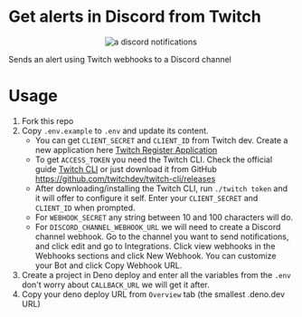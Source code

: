 # Get alerts in Discord from Twitch

<p align="center"><img src="https://user-images.githubusercontent.com/1373867/236632257-0d193211-42d3-4a4a-ac7b-cc5105e1bd6d.png" alt="a discord notifications" /></p>


Sends an alert using Twitch webhooks to a Discord channel

# Usage

1. Fork this repo
2. Copy `.env.example` to `.env` and update its content.
    * You can get `CLIENT_SECRET` and `CLIENT_ID` from Twitch dev.
    Create a new application here [Twitch Register Application ](https://dev.twitch.tv/console/apps/create "Twitch Register Application ")
    * To get `ACCESS_TOKEN` you need the Twitch CLI. Check the official guide [Twitch CLI](https://dev.twitch.tv/docs/cli/) or just download it from GitHub https://github.com/twitchdev/twitch-cli/releases
    * After downloading/installing the Twitch CLI, run `./twitch token` and it will offer to configure it self. Enter your `CLIENT_SECRET` and `CLIENT_ID` when prompted.
    * For `WEBHOOK_SECRET` any string between 10 and 100 characters will do.
    * For `DISCORD_CHANNEL_WEBHOOK_URL` we will need to create a Discord channel webhook. Go to the channel you want to send notifications, and click edit and go to Integrations. Click view webhooks in the Webhooks sections and click New Webhook. You can customize your Bot and click Copy Webhook URL.
3. Create a project in Deno deploy and enter all the variables from the `.env` don't worry about `CALLBACK_URL` we will get it after.
4. Copy your deno deploy URL from `Overview` tab (the smallest .deno.dev URL)

